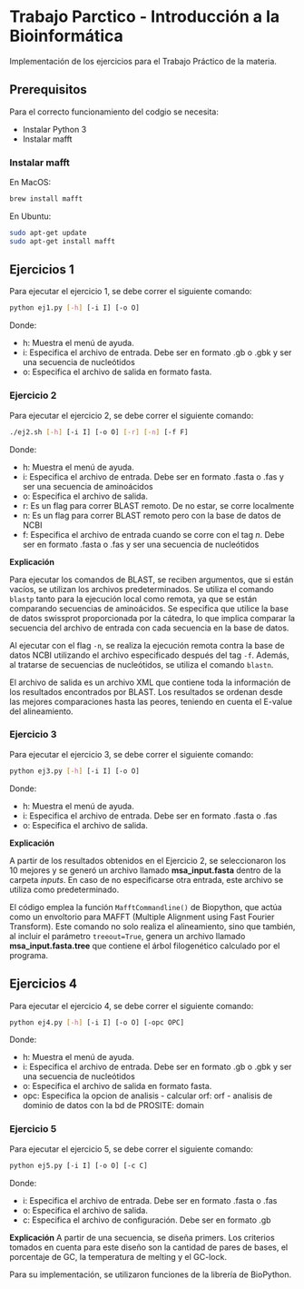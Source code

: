 # Trabajo Parctico - Introducción a la Bioinformática

Implementación de los ejercicios para el Trabajo Práctico de la materia. 

## Prerequisitos
Para el correcto funcionamiento del codgio se necesita:
- Instalar Python 3
- Instalar mafft

### Instalar mafft

En MacOS:

```bash
brew install mafft
```

En Ubuntu:

```bash
sudo apt-get update
sudo apt-get install mafft
```

## Ejercicios 1
Para ejecutar el ejercicio 1, se debe correr el siguiente comando:

```bash
python ej1.py [-h] [-i I] [-o O]
```

Donde:
- h: Muestra el menú de ayuda.
- i: Especifica el archivo de entrada. Debe ser en formato .gb o .gbk y ser una secuencia de nucleótidos
- o: Especifica el archivo de salida en formato fasta.

### Ejercicio 2

Para ejecutar el ejercicio 2, se debe correr el siguiente comando:

```bash
./ej2.sh [-h] [-i I] [-o O] [-r] [-n] [-f F]
```

Donde:
- h: Muestra el menú de ayuda.
- i: Especifica el archivo de entrada. Debe ser en formato .fasta o .fas y ser una secuencia de aminoácidos
- o: Especifica el archivo de salida.
- r: Es un flag para correr BLAST remoto. De no estar, se corre localmente
- n: Es un flag para correr BLAST remoto pero con la base de datos de NCBI
- f: Especifica el archivo de entrada cuando se corre con el tag *n*. Debe ser en formato .fasta o .fas y ser una secuencia de nucleótidos

**Explicación**

Para ejecutar los comandos de BLAST, se reciben argumentos, que si están vacíos, se utilizan los archivos predeterminados. Se utiliza el comando ``blastp`` tanto para la ejecución local como remota, ya que se están comparando secuencias de aminoácidos. Se especifica que utilice la base de datos swissprot proporcionada por la cátedra, lo que implica comparar la secuencia del archivo de entrada con cada secuencia en la base de datos.

Al ejecutar con el flag ``-n``, se realiza la ejecución remota contra la base de datos NCBI utilizando el archivo especificado después del tag ``-f``. Además, al tratarse de secuencias de nucleótidos, se utiliza el comando ``blastn``.

El archivo de salida es un archivo XML que contiene toda la información de los resultados encontrados por BLAST. Los resultados se ordenan desde las mejores comparaciones hasta las peores, teniendo en cuenta el E-value del alineamiento. 


### Ejercicio 3

Para ejecutar el ejercicio 3, se debe correr el siguiente comando:

```bash
python ej3.py [-h] [-i I] [-o O]
```

Donde:
- h: Muestra el menú de ayuda.
- i: Especifica el archivo de entrada. Debe ser en formato .fasta o .fas
- o: Especifica el archivo de salida.

**Explicación**

A partir de los resultados obtenidos en el Ejercicio 2, se seleccionaron los 10 mejores y se generó un archivo llamado **msa_input.fasta** dentro de la carpeta *inputs*. En caso de no especificarse otra entrada, este archivo se utiliza como predeterminado.

El código emplea la función ``MafftCommandline()`` de Biopython, que actúa como un envoltorio para MAFFT (Multiple Alignment using Fast Fourier Transform). Este comando no solo realiza el alineamiento, sino que también, al incluir el parámetro ``treeout=True``, genera un archivo llamado **msa_input.fasta.tree** que contiene el árbol filogenético calculado por el programa. 

## Ejercicios 4
Para ejecutar el ejercicio 4, se debe correr el siguiente comando:

```bash
python ej4.py [-h] [-i I] [-o O] [-opc OPC]
```

Donde:
- h: Muestra el menú de ayuda.
- i: Especifica el archivo de entrada. Debe ser en formato .gb o .gbk y ser una secuencia de nucleótidos
- o: Especifica el archivo de salida en formato fasta.
- opc: Especifica la opcion de analisis - calcular orf: orf - analisis de dominio de datos con la bd de PROSITE: domain 

### Ejercicio 5

Para ejecutar el ejercicio 5, se debe correr el siguiente comando:

```bash
python ej5.py [-i I] [-o O] [-c C]
```

Donde:
- i: Especifica el archivo de entrada. Debe ser en formato .fasta o .fas
- o: Especifica el archivo de salida.
- c: Especifica el archivo de configuración. Debe ser en formato .gb

**Explicación**
A partir de una secuencia, se diseña primers. Los criterios tomados en cuenta para este diseño son la cantidad de pares de bases, el porcentaje de GC, la temperatura de melting y el GC-lock.

Para su implementación, se utilizaron funciones de la librería de BioPython.
